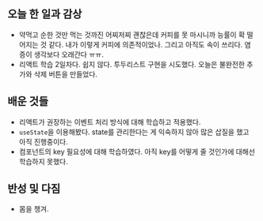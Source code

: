 ## 오늘 한 일과 감상

- 약먹고 순한 것만 먹는 것까진 어찌저찌 괜찮은데 커피를 못 마시니까 능률이 확 떨어지는 것 같다. 내가 이렇게 커피에 의존적이었나. 그리고 아직도 속이 쓰리다. 염증이 생각보다 오래간다 ㅠㅠ.
- 리액트 학습 2일차다. 쉽지 않다. 투두리스트 구현을 시도했다. 오늘은 불완전한 추가와 삭제 버튼을 만들었다.

## 배운 것들

- 리액트가 권장하는 이벤트 처리 방식에 대해 학습하고 적용했다.
- `useState`을 이용해봤다. state를 관리한다는 게 익숙하지 않아 많은 삽질을 했고 아직 진행중이다. 
- 컴포넌트의 key 필요성에 대해 학습하였다. 아직 key를 어떻게 줄 것인가에 대해선 학습하지 못했다.

## 반성 및 다짐

- 몸을 챙겨.